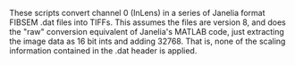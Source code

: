 These scripts convert channel 0 (InLens) in a series of Janelia format FIBSEM .dat files into TIFFs.
This assumes the files are version 8, and does the "raw" conversion equivalent of Janelia's MATLAB code, just extracting the image data as 16 bit ints and adding 32768.
That is, none of the scaling information contained in the .dat header is applied.

